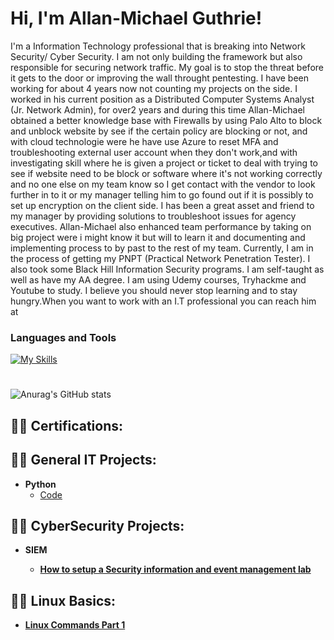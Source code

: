 <h1>Hi, I'm Allan-Michael Guthrie! </h1>
I'm a Information Technology professional that is breaking into Network Security/ Cyber Security. I am not only building the framework but also responsible for securing network traffic. My goal is to stop the threat before it gets to the door or improving the wall throught pentesting. I have been working for about 4 years now not counting my projects on the side. I worked in his current position as a Distributed Computer Systems Analyst (Jr. Network Admin), for over2 years and during this time Allan-Michael obtained a better knowledge base with Firewalls by using Palo Alto to block and unblock website by see if the certain policy are blocking or not, and with cloud technologie were he have use Azure to reset MFA and troubleshooting external user account when they don't work,and with investigating skill where he is given a project or ticket to deal with trying to see if website need to be block or software where it's not working correctly and no one else on my team know so I get contact with the vendor to look further in to it or my manager telling him to go found out if it is possibly to set up encryption on the client side. I has been a great asset and friend to my manager by providing solutions to troubleshoot issues for agency executives. Allan-Michael also enhanced team performance by taking on big project were i might know it but will to learn it and documenting and implementing process to by past to the rest of my team. Currently, I am in the process of getting my PNPT (Practical Network Penetration Tester). I also took some Black Hill Information Security programs. I am self-taught as well as have my AA degree. I am using Udemy courses, Tryhackme and Youtube to study. I believe you should never stop learning and to stay hungry.When you want to work with an I.T professional you can reach him at 

### Languages and Tools
[![My Skills](https://skillicons.dev/icons?i=vscode,azure,powershell,linux,py,bash&perline=20)](https://skillicons.dev)

#
![Anurag's GitHub stats](https://github-readme-stats.vercel.app/api?username=Allan-MichaelGuthrie&show_icons=true&theme=synthwave)
<h2>👨‍💻 Certifications:</h2>


<h2>👨‍💻 General IT Projects:</h2>

- <b>Python</b>
  - [Code]()

<h2>👨‍💻 CyberSecurity Projects:</h2>

 - <b>SIEM<b>
    - [How to setup a Security information and event management lab](https://github.com/Allan-MichaelGuthrie/Setting-up-SIEM-Lab)
 
<h2>👨‍💻 Linux Basics:</h2>

  - [Linux Commands Part 1](https://github.com/Allan-MichaelGuthrie/Linux_Commands)

<!-- `README.md` (this file) appears on your GitHub profile.
-->
